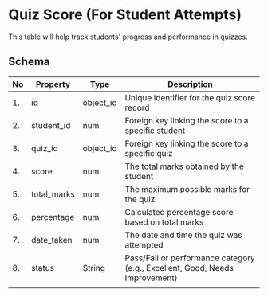 # Quiz Score (For Student Attempts)

This table will help track students' progress and performance in quizzes. 

## Schema



| No   | Property    | Type      | Description                                                  |
| ---- | ----------- | --------- | ------------------------------------------------------------ |
| 1.   | id          | object_id | Unique identifier for the quiz score record                  |
| 2.   | student_id  | num       | Foreign key linking the score to a specific student          |
| 3.   | quiz_id     | object_id | Foreign key linking the score to a specific quiz             |
| 4.   | score       | num       | The total marks obtained by the student                      |
| 5.   | total_marks | num       | The maximum possible marks for the quiz                      |
| 6.   | percentage  | num       | Calculated percentage score based on total marks             |
| 7.   | date_taken  | num       | The date and time the quiz was attempted                     |
| 8.   | status      | String    | Pass/Fail or performance category (e.g., Excellent, Good, Needs Improvement) |
|      |             |           |                                                              |

